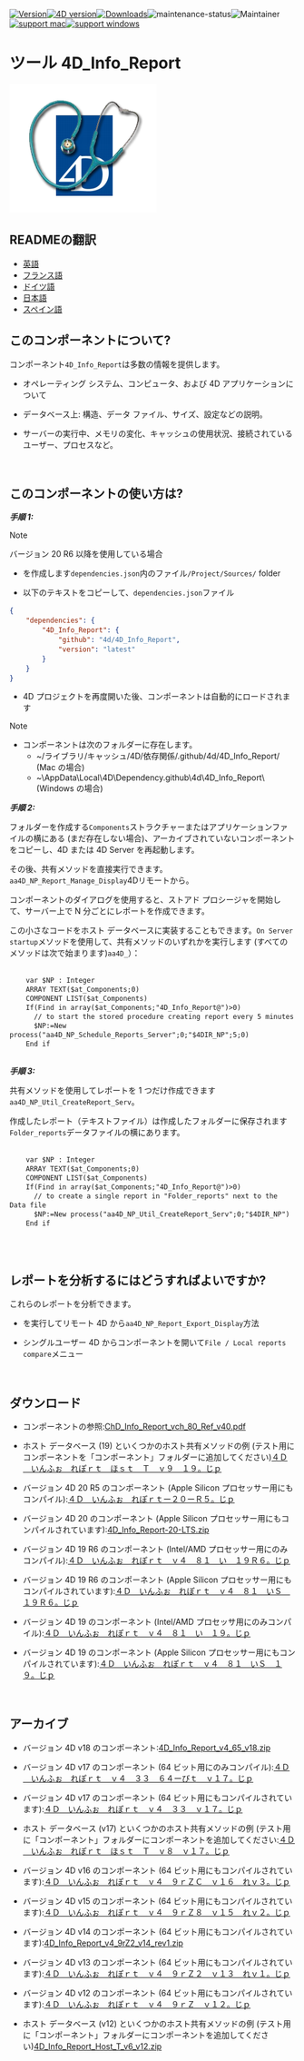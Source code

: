 [![Version](https://img.shields.io/endpoint?url=https://gist.githubusercontent.com/CGareau/dd2aa26e5b6c4152e80e7d3d09f2486a/raw/release_inforeport.json)](https://github.com/4d/4D_Info_Report/releases/latest/)[![4D version](https://img.shields.io/endpoint?url=https://gist.githubusercontent.com/CGareau/dd2aa26e5b6c4152e80e7d3d09f2486a/raw/version_4dir.json)](<>)[![Downloads](https://img.shields.io/github/downloads/4d/4D_Info_Report/total.svg)](https://GitHub.com/4d/4D_Info_Report/releases/latest/)![maintenance-status](https://img.shields.io/badge/maintenance-actively--developed-brightgreen.svg)![Maintainer](https://img.shields.io/badge/maintainer-ThomasSchlumberger-blue)<br>[![support mac](https://img.shields.io/badge/macOS-000000.svg?style=flat-square&logo=apple&labelColor=000000&logoColor=white)](<>)[![support windows](https://img.shields.io/badge/windows-0078D6.svg?style=flat-square&logo=MODX&logoColor=white)](<>)

# ツール 4D_Info_Report

![info_report](https://github.com/4d/4D_Info_Report/blob/main/images/4DIR.png)

## READMEの翻訳

-   [英語](README.md)
-   [フランス語](README.fr.md)
-   [ドイツ語](README.de.md)
-   [日本語](README.ja.md)
-   [スペイン語](README.es.md)

## このコンポーネントについて?

コンポーネント`4D_Info_Report`は多数の情報を提供します。

-   オペレーティング システム、コンピュータ、および 4D アプリケーションについて

-   データベース上: 構造、データ ファイル、サイズ、設定などの説明。

-   サーバーの実行中、メモリの変化、キャッシュの使用状況、接続されているユーザー、プロセスなど。

<br>

## このコンポーネントの使い方は?

**_手順 1:_**

> [!NOTE]
> バージョン 20 R6 以降を使用している場合

-   を作成します`dependencies.json`内のファイル`/Project/Sources/` folder

-   以下のテキストをコピーして、`dependencies.json`ファイル

```json
{
	"dependencies": {
		"4D_Info_Report": {
			"github": "4d/4D_Info_Report",
			"version": "latest"
		}
	}
}
```

-   4D プロジェクトを再度開いた後、コンポーネントは自動的にロードされます

> [!NOTE]
>
> -   コンポーネントは次のフォルダーに存在します。
>     -   ~/ライブラリ/キャッシュ/4D/依存関係/.github/4d/4D_Info_Report/ (Mac の場合)
>     -   ~\AppData\Local\4D\Dependency.github\4d\4D_Info_Report\ (Windows の場合)

**_手順 2:_**

フォルダーを作成する`Components`ストラクチャーまたはアプリケーションファイルの横にある (まだ存在しない場合)、アーカイブされていないコンポーネントをコピーし、4D または 4D Server を再起動します。

その後、共有メソッドを直接実行できます。`aa4D_NP_Report_Manage_Display`4Dリモートから。

コンポーネントのダイアログを使用すると、ストアド プロシージャを開始して、サーバー上で N 分ごとにレポートを作成できます。

この小さなコードをホスト データベースに実装することもできます。`On Server startup`メソッドを使用して、共有メソッドのいずれかを実行します (すべてのメソッドは次で始まります)`aa4D_`）：

<pre>
  <code class="4d">
    var $NP : Integer
    ARRAY TEXT($at_Components;0)
    COMPONENT LIST($at_Components)
    If(Find in array($at_Components;"4D_Info_Report@")>0)
      // to start the stored procedure creating report every 5 minutes
      $NP:=New process("aa4D_NP_Schedule_Reports_Server";0;"$4DIR_NP";5;0)
    End if
   </code>
</pre>

**_手順 3:_**

共有メソッドを使用してレポートを 1 つだけ作成できます`aa4D_NP_Util_CreateReport_Serv`。

作成したレポート（テキストファイル）は作成したフォルダーに保存されます`Folder_reports`データファイルの横にあります。

<pre>
  <code class="4d">
    var $NP : Integer
    ARRAY TEXT($at_Components;0)
    COMPONENT LIST($at_Components)
    If(Find in array($at_Components;"4D_Info_Report@")>0)
      // to create a single report in "Folder_reports" next to the Data file
      $NP:=New process("aa4D_NP_Util_CreateReport_Serv";0;"$4DIR_NP")
    End if
    </code>
</pre>

<br>

## レポートを分析するにはどうすればよいですか?

これらのレポートを分析できます。

-   を実行してリモート 4D から`aa4D_NP_Report_Export_Display`方法

-   シングルユーザー 4D からコンポーネントを開いて`File / Local reports compare`メニュー

<br>

## ダウンロード

-   コンポーネントの参照:[ChD_Info_Report_vch_80_Ref_v40.pdf](https://github.com/4d/4D_Info_Report/releases/latest/download/4D_Info_Report_v4_80_Ref_v40.pdf)

-   ホスト データベース (19) といくつかのホスト共有メソッドの例 (テスト用にコンポーネントを「コンポーネント」フォルダーに追加してください)[４Ｄ＿いんふぉ＿れぽｒｔ＿ほｓｔ＿Ｔ＿ｖ９＿１９。じｐ](https://github.com/4d/4D_Info_Report/releases/latest/download/4D_Info_Report_Host_T_v9_19.zip)

-   バージョン 4D 20 R5 のコンポーネント (Apple Silicon プロセッサー用にもコンパイル):[４Ｄ＿いんふぉ＿れぽｒｔー２０ーＲ５。じｐ](https://github.com/4d/4D_Info_Report/releases/latest/download/4D_Info_Report-20-R5.zip)

-   バージョン 4D 20 のコンポーネント (Apple Silicon プロセッサー用にもコンパイルされています):[4D_Info_Report-20-LTS.zip](https://github.com/4d/4D_Info_Report/releases/latest/download/4D_Info_Report-20-LTS.zip)

-   バージョン 4D 19 R6 のコンポーネント (Intel/AMD プロセッサー用にのみコンパイル):[４Ｄ＿いんふぉ＿れぽｒｔ＿ｖ４＿８１＿い＿１９Ｒ６。じｐ](https://github.com/4d/4D_Info_Report/releases/latest/download/4D_Info_Report_v4_81_I_19R6.zip)

-   バージョン 4D 19 R6 のコンポーネント (Apple Silicon プロセッサー用にもコンパイルされています):[４Ｄ＿いんふぉ＿れぽｒｔ＿ｖ４＿８１＿いＳ＿１９Ｒ６。じｐ](https://github.com/4d/4D_Info_Report/releases/latest/download/4D_Info_Report_v4_81_IS_19R6.zip)

-   バージョン 4D 19 のコンポーネント (Intel/AMD プロセッサ用にのみコンパイル):[４Ｄ＿いんふぉ＿れぽｒｔ＿ｖ４＿８１＿い＿１９。じｐ](https://github.com/4d/4D_Info_Report/releases/latest/download/4D_Info_Report_v4_81_I_19.zip)

-   バージョン 4D 19 のコンポーネント (Apple Silicon プロセッサー用にもコンパイルされています):[４Ｄ＿いんふぉ＿れぽｒｔ＿ｖ４＿８１＿いＳ＿１９。じｐ](https://github.com/4d/4D_Info_Report/releases/latest/download/4D_Info_Report_v4_81_IS_19.zip)

<br>

## アーカイブ

-   バージョン 4D v18 のコンポーネント:[4D_Info_Report_v4_65_v18.zip](https://github.com/4d/4D_Info_Report/releases/latest/download/4D_Info_Report_v4_65_v18.zip)

-   バージョン 4D v17 のコンポーネント (64 ビット用にのみコンパイル):[４Ｄ＿いんふぉ＿れぽｒｔ＿ｖ４＿３３＿６４ーびｔ＿ｖ１７。じｐ](https://github.com/4d/4D_Info_Report/releases/latest/download/4D_Info_Report_v4_33_64-bit_v17.zip)

-   バージョン 4D v17 のコンポーネント (64 ビット用にもコンパイルされています):[４Ｄ＿いんふぉ＿れぽｒｔ＿ｖ４＿３３＿ｖ１７。じｐ](https://github.com/4d/4D_Info_Report/releases/latest/download/4D_Info_Report_v4_33_v17.zip)

-   ホスト データベース (v17) といくつかのホスト共有メソッドの例 (テスト用に「コンポーネント」フォルダーにコンポーネントを追加してください:[４Ｄ＿いんふぉ＿れぽｒｔ＿ほｓｔ＿Ｔ＿ｖ８＿ｖ１７。じｐ](https://github.com/4d/4D_Info_Report/releases/latest/download/4D_Info_Report_Host_T_v8_v17.zip)

-   バージョン 4D v16 のコンポーネント (64 ビット用にもコンパイルされています):[４Ｄ＿いんふぉ＿れぽｒｔ＿ｖ４＿９ｒＺＣ＿ｖ１６＿れｖ３。じｐ](https://github.com/4d/4D_Info_Report/releases/latest/download/4D_Info_Report_v4_9rZC_v16_rev3.zip)

-   バージョン 4D v15 のコンポーネント (64 ビット用にもコンパイルされています):[４Ｄ＿いんふぉ＿れぽｒｔ＿ｖ４＿９ｒＺ８＿ｖ１５＿れｖ２。じｐ](https://github.com/4d/4D_Info_Report/releases/latest/download/4D_Info_Report_v4_9rZ8_v15_rev2.zip)

-   バージョン 4D v14 のコンポーネント (64 ビット用にもコンパイルされています):[4D_Info_Report_v4_9rZ2_v14_rev1.zip](https://github.com/4d/4D_Info_Report/releases/latest/download/4D_Info_Report_v4_9rZ2_v14_rev1.zip)

-   バージョン 4D v13 のコンポーネント (64 ビット用にもコンパイルされています):[４Ｄ＿いんふぉ＿れぽｒｔ＿ｖ４＿９ｒＺ２＿ｖ１３＿れｖ１。じｐ](https://github.com/4d/4D_Info_Report/releases/latest/download/4D_Info_Report_v4_9rZ2_v13_rev1.zip)

-   バージョン 4D v12 のコンポーネント (64 ビット用にもコンパイルされています):[４Ｄ＿いんふぉ＿れぽｒｔ＿ｖ４＿９ｒＺ＿ｖ１２。じｐ](https://github.com/4d/4D_Info_Report/releases/latest/download/4D_Info_Report_v4_9rZ_v12.zip)

-   ホスト データベース (v12) といくつかのホスト共有メソッドの例 (テスト用に「コンポーネント」フォルダーにコンポーネントを追加してください)[4D_Info_Report_Host_T_v6_v12.zip](https://github.com/4d/4D_Info_Report/releases/latest/download/4D_Info_Report_Host_T_v6_v12.zip)

